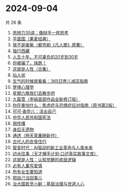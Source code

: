 # 2024-09-04

共 26 条

<!-- BEGIN WEREAD -->
<!-- 最后更新时间 2024-09-04 17:15:25 +0800 -->
1. [思辨力35讲：像辩手一样思考](https://weread.qq.com/web/bookDetail/cf132e10813ab92e9g018088)
1. [平面国（果麦经典）](https://weread.qq.com/web/bookDetail/215328407200f6f9215a612)
1. [我不是废柴（都市剧《凡人歌》原著）](https://weread.qq.com/web/bookDetail/47e32340813ab86b5g0149a7)
1. [独行西藏](https://weread.qq.com/web/bookDetail/6e4325f0813ab91e2g01493e)
1. [人生十年，不可辜负的20岁到30岁](https://weread.qq.com/web/bookDetail/23132c00813ab7af8g015e43)
1. [你被骗了，快跑！](https://weread.qq.com/web/bookDetail/d3e320b0813ab926bg0166ea)
1. [这就是人性（合集）](https://weread.qq.com/web/bookDetail/2be32db0813ab92b5g011979)
1. [仙人状](https://weread.qq.com/web/bookDetail/78b32010813ab921dg019915)
1. [生气的时候就看看：365日育儿减压指南](https://weread.qq.com/web/bookDetail/fe532360813ab928bg015847)
1. [梦境心理学](https://weread.qq.com/web/bookDetail/85f32ff0813ab9202g019232)
1. [星期六晚我们去散步吧](https://weread.qq.com/web/bookDetail/d59326c0813ab7bbdg017221)
1. [九篇雪（李娟首部作品全新修订版）](https://weread.qq.com/web/bookDetail/e4b32820717ffac9e4b705e)
1. [你在害怕什么：焦虑症与恐惧症应对指南（原书第2版）](https://weread.qq.com/web/bookDetail/2cf32980813ab926bg01459b)
1. [可可·香奈儿：活出自己](https://weread.qq.com/web/bookDetail/1f7323a0813ab9210g011380)
1. [中华人民共和国宪法](https://weread.qq.com/web/bookDetail/ad532f30718b6f4ead5a755)
1. [弱传播](https://weread.qq.com/web/bookDetail/bbe32fe0716afe94bbe5336)
1. [身后无遗物](https://weread.qq.com/web/bookDetail/6fb32b10813ab926dg013feb)
1. [通透（杨天真重磅新作）](https://weread.qq.com/web/bookDetail/f8f32e90813ab7baag01427e)
1. [古代人的衣食住行](https://weread.qq.com/web/bookDetail/6ba32080813ab8b82g014a38)
1. [智变时代：AI驱动的新工业革命与人类未来](https://weread.qq.com/web/bookDetail/80132e20813ab9202g018ca2)
1. [边水往事（天才捕手计划·口述真实故事文库）](https://weread.qq.com/web/bookDetail/064326a0813ab779ag018bda)
1. [这就是人性：认知觉醒的底层逻辑](https://weread.qq.com/web/bookDetail/f84327c0813ab9224g012fc7)
1. [必有人重写爱情](https://weread.qq.com/web/bookDetail/46c324a0813ab6e2eg017f9f)
1. [所有女生要知道](https://weread.qq.com/web/bookDetail/36a325d0813ab89dbg0128d1)
1. [把自己当回事儿](https://weread.qq.com/web/bookDetail/d2d32fe07247528dd2d5ac6)
1. [治大国若烹小鲜：基层治理与世道人心](https://weread.qq.com/web/bookDetail/57e32aa0813ab75ddg010a4d)
<!-- END WEREAD -->